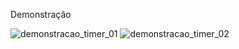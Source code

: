 Demonstração

![demonstracao_timer_01](https://github.com/JuliaCrumenauer/timer/assets/67925313/d248d56c-915b-49c3-84dd-5db6539e6a86)
![demonstracao_timer_02](https://github.com/JuliaCrumenauer/timer/assets/67925313/4c5b1783-94dc-49d0-a7a8-1b911a074ce9)
